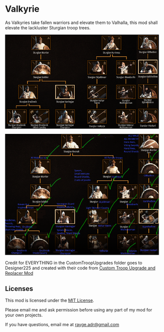 # Valkyrie
As Valkyries take fallen warriors and elevate them to Valhalla, this mod shall elevate the lackluster Sturgian troop trees.

![](SturgiaTroopTrees.png)

![](SturgiaTroopModOutline.png)

Credit for EVERYTHING in the CustomTroopUpgrades folder goes to Designer225 and created with their code from [Custom Troop Upgrade and Replacer Mod](https://www.nexusmods.com/mountandblade2bannerlord/mods/712)

## Licenses
This mod is licensed under the [MIT License](https://tldrlegal.com/license/mit-license).

Please email me and ask permission before using any part of my mod for your own projects.

If you have questions, email me at rayge.adr@gmail.com